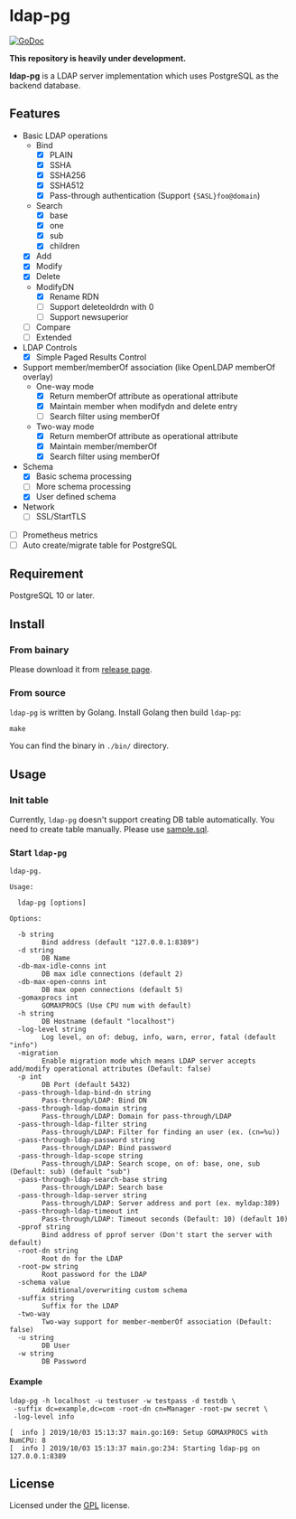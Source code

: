 # ldap-pg 

[![GoDoc](https://godoc.org/github.com/openstandia/ldap-pg?status.svg)](https://godoc.org/github.com/openstandia/ldap-pg)

**This repository is heavily under development.**

**ldap-pg** is a LDAP server implementation which uses PostgreSQL as the backend database.

## Features

* Basic LDAP operations 
  * Bind
    * [x] PLAIN
    * [x] SSHA
    * [x] SSHA256
    * [x] SSHA512
    * [x] Pass-through authentication (Support `{SASL}foo@domain`)
  * Search
    * [x] base
    * [x] one
    * [x] sub
    * [x] children
  * [x] Add
  * [x] Modify
  * [x] Delete
  * ModifyDN
    * [x] Rename RDN
    * [ ] Support deleteoldrdn with 0
    * [ ] Support newsuperior
  * [ ] Compare
  * [ ] Extended
* LDAP Controls
  * [x] Simple Paged Results Control
* Support member/memberOf association (like OpenLDAP memberOf overlay)
  * One-way mode
    * [x] Return memberOf attribute as operational attribute
    * [x] Maintain member when modifydn and delete entry
    * [ ] Search filter using memberOf
  * Two-way mode
    * [x] Return memberOf attribute as operational attribute
    * [x] Maintain member/memberOf
    * [x] Search filter using memberOf
* Schema
  * [x] Basic schema processing
  * [ ] More schema processing
  * [x] User defined schema
* Network
  * [ ] SSL/StartTLS
* [ ] Prometheus metrics
* [ ] Auto create/migrate table for PostgreSQL 

## Requirement

PostgreSQL 10 or later.

## Install

### From bainary

Please download it from [release page](../../releases).

### From source

`ldap-pg` is written by Golang. Install Golang then build `ldap-pg`:  

```
make
```

You can find the binary in `./bin/` directory.

## Usage

### Init table

Currently, `ldap-pg` doesn't support creating DB table automatically. You need to create table manually. Please use [sample.sql](/misc/sample.sql). 

### Start `ldap-pg`

```
ldap-pg.

Usage:

  ldap-pg [options]

Options:

  -b string
        Bind address (default "127.0.0.1:8389")
  -d string
        DB Name
  -db-max-idle-conns int
        DB max idle connections (default 2)
  -db-max-open-conns int
        DB max open connections (default 5)
  -gomaxprocs int
        GOMAXPROCS (Use CPU num with default)
  -h string
        DB Hostname (default "localhost")
  -log-level string
        Log level, on of: debug, info, warn, error, fatal (default "info")
  -migration
        Enable migration mode which means LDAP server accepts add/modify operational attributes (Default: false)
  -p int
        DB Port (default 5432)
  -pass-through-ldap-bind-dn string
        Pass-through/LDAP: Bind DN
  -pass-through-ldap-domain string
        Pass-through/LDAP: Domain for pass-through/LDAP
  -pass-through-ldap-filter string
        Pass-through/LDAP: Filter for finding an user (ex. (cn=%u))
  -pass-through-ldap-password string
        Pass-through/LDAP: Bind password
  -pass-through-ldap-scope string
        Pass-through/LDAP: Search scope, on of: base, one, sub (Default: sub) (default "sub")
  -pass-through-ldap-search-base string
        Pass-through/LDAP: Search base
  -pass-through-ldap-server string
        Pass-through/LDAP: Server address and port (ex. myldap:389)
  -pass-through-ldap-timeout int
        Pass-through/LDAP: Timeout seconds (Default: 10) (default 10)
  -pprof string
        Bind address of pprof server (Don't start the server with default)
  -root-dn string
        Root dn for the LDAP
  -root-pw string
        Root password for the LDAP
  -schema value
        Additional/overwriting custom schema
  -suffix string
        Suffix for the LDAP
  -two-way
        Two-way support for member-memberOf association (Default: false)
  -u string
        DB User
  -w string
        DB Password
```

#### Example

```
ldap-pg -h localhost -u testuser -w testpass -d testdb \
 -suffix dc=example,dc=com -root-dn cn=Manager -root-pw secret \
 -log-level info

[  info ] 2019/10/03 15:13:37 main.go:169: Setup GOMAXPROCS with NumCPU: 8
[  info ] 2019/10/03 15:13:37 main.go:234: Starting ldap-pg on 127.0.0.1:8389
```

## License

Licensed under the [GPL](/LICENSE) license.

